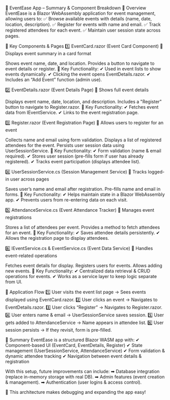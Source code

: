 📌 EventEase App – Summary & Component Breakdown
📌 Overview
EventEase is a Blazor WebAssembly application for event management, allowing users to:
✅ Browse available events with details (name, date, location, description).
✅ Register for events with name and email.
✅ Track registered attendees for each event.
✅ Maintain user session state across pages.

📌 Key Components & Pages
1️⃣ EventCard.razor (Event Card Component)
📌 Displays event summary in a card format

Shows event name, date, and location.
Provides a button to navigate to event details or register.
🔹 Key Functionality:
✔ Used in event lists to show events dynamically.
✔ Clicking the event opens EventDetails.razor.
✔ Includes an “Add Event” function (admin use).

2️⃣ EventDetails.razor (Event Details Page)
📌 Shows full event details

Displays event name, date, location, and description.
Includes a "Register" button to navigate to Register.razor.
🔹 Key Functionality:
✔ Fetches event data from IEventService.
✔ Links to the event registration page.

3️⃣ Register.razor (Event Registration Page)
📌 Allows users to register for an event

Collects name and email using form validation.
Displays a list of registered attendees for the event.
Persists user session data using UserSessionService.
🔹 Key Functionality:
✔ Form validation (name & email required).
✔ Stores user session (pre-fills form if user has already registered).
✔ Tracks event participation (displays attendee list).

4️⃣ UserSessionService.cs (Session Management Service)
📌 Tracks logged-in user across pages

Saves user’s name and email after registration.
Pre-fills name and email in forms.
🔹 Key Functionality:
✔ Helps maintain state in a Blazor WebAssembly app.
✔ Prevents users from re-entering data on each visit.

5️⃣ AttendanceService.cs (Event Attendance Tracker)
📌 Manages event registrations

Stores a list of attendees per event.
Provides a method to fetch attendees for an event.
🔹 Key Functionality:
✔ Saves attendee details persistently.
✔ Allows the registration page to display attendees.

6️⃣ IEventService.cs & EventService.cs (Event Data Service)
📌 Handles event-related operations

Fetches event details for display.
Registers users for events.
Allows adding new events.
🔹 Key Functionality:
✔ Centralized data retrieval & CRUD operations for events.
✔ Works as a service layer to keep logic separate from UI.

📌 Application Flow
1️⃣ User visits the event list page → Sees events displayed using EventCard.razor.
2️⃣ User clicks an event → Navigates to EventDetails.razor.
3️⃣ User clicks “Register” → Navigates to Register.razor.
4️⃣ User enters name & email → UserSessionService saves session.
5️⃣ User gets added to AttendanceService → Name appears in attendee list.
6️⃣ User session persists → If they revisit, form is pre-filled.

📌 Summary
EventEase is a structured Blazor WASM app with:
✔ Component-based UI (EventCard, EventDetails, Register)
✔ State management (UserSessionService, AttendanceService)
✔ Form validation & dynamic attendee tracking
✔ Navigation between event details & registration

With this setup, future improvements can include:
➡ Database integration (replace in-memory storage with real DB).
➡ Admin features (event creation & management).
➡ Authentication (user logins & access control).

🚀 This architecture makes debugging and expanding the app easy!
